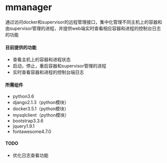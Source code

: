 # mmanager

通过访问docker和supervisor的远程管理接口，集中化管理不同主机上的容器和由supervisor管理的进程，并提供web端实时查看相应容器和进程的控制台日志的功能

#### 目前提供的功能

- 查看主机上的容器和进程状态
- 启动，停止，重启容器和supervisor管理的进程
- 实时查看容器和进程的控制台端日志

#### 所需组件

- python3.6
- django2.1.3（python模块）
- docker3.5.1（python模块）
- mysqlclient（python模块）
- bootstrap3.3.6
- jquery1.9.1
- fontawesome4.7.0

#### TODO

- 优化日志查看功能